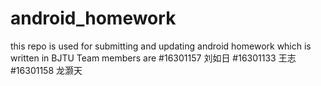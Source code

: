 # android_homework
this repo is used for submitting and updating android homework which is written in BJTU
Team members are
#16301157 刘如日
#16301133 王志
#16301158 龙灏天

